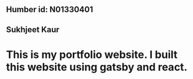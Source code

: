 ## Humber id: N01330401 ##
## Sukhjeet Kaur ##

# This is my portfolio website. I built this website using gatsby and react. #
